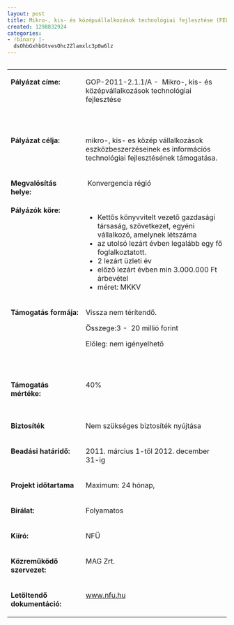 ```yaml
---
layout: post
title: Mikro-, kis- és középvállalkozások technológiai fejlesztése (FELFÜGGESZTVE!)
created: 1298832924
categories:
- !binary |-
  dsOhbGxhbGtvesOhc2Zlamxlc3p0w6lz
---
```

<table align="left" border="0" cellpadding="0" cellspacing="0"><tbody><tr align="left" valign="top"><td valign="top" width="187"><p><strong>Pályázat címe:</strong></p></td><td valign="top" width="428"><p>GOP-2011-2.1.1/A -&nbsp; Mikro-, kis- és középvállalkozások technológiai fejlesztése</p><p>&nbsp;</p></td></tr><tr align="left" valign="top"><td valign="top" width="187"><p><strong>Pályázat célja:</strong></p></td><td valign="top" width="428"><p>mikro-, kis- es közép vállalkozások eszközbeszerzéseinek es információs technológiai fejlesztésének támogatása.&nbsp;</p></td></tr><tr align="left" valign="top"><td valign="top" width="187"><p><strong>Megvalósítás helye:&nbsp;</strong></p></td><td valign="top" width="428"><p>&nbsp;Konvergencia régió</p></td></tr><tr align="left" valign="top"><td valign="top" width="187"><strong>Pályázók köre:&nbsp;</strong></td><td valign="top" width="428"><ul><li>Kettős könyvvitelt vezető gazdasági társaság, szövetkezet, egyéni vállalkozó, amelynek létszáma</li><li>az utolsó lezárt évben legalább egy fő foglalkoztatott.</li><li>2 lezárt üzleti év</li><li>előző lezárt évben min 3.000.000 Ft árbevétel</li><li>méret: MKKV</li></ul></td></tr><tr align="left" valign="top"><td valign="top" width="187"><p><strong>Támogatás formája:</strong></p></td><td valign="top" width="428"><p>Vissza nem térítendő.</p><p>Összege:3 - &nbsp;20 millió forint</p><p>Előleg: nem igényelhető &nbsp;</p><p>&nbsp;</p></td></tr><tr align="left" valign="top"><td valign="top" width="187"><p><strong>Támogatás mértéke:</strong></p></td><td valign="top" width="428"><p>40%</p><p>&nbsp;</p></td></tr><tr align="left" valign="top"><td valign="top" width="187"><p><strong>Biztosíték</strong></p></td><td valign="top" width="428"><p>Nem szükséges biztosíték nyújtása</p></td></tr><tr align="left" valign="top"><td valign="top" width="187"><p><strong>Beadási határidő:</strong></p></td><td valign="top" width="428"><p>2011. március 1-től 2012. december 31-ig &nbsp;</p></td></tr><tr align="left" valign="top"><td valign="top" width="187"><p><strong>Projekt időtartama</strong></p></td><td valign="top" width="428"><p>Maximum: 24 hónap,</p></td></tr><tr align="left" valign="top"><td valign="top" width="187"><p><strong>Bírálat:</strong></p></td><td valign="top" width="428"><p>Folyamatos</p></td></tr><tr align="left" valign="top"><td valign="top" width="187"><p><strong>Kiíró:</strong></p></td><td valign="top" width="428"><p>NFÜ</p></td></tr><tr align="left" valign="top"><td valign="top" width="187"><p><strong>Közreműködő szervezet:</strong></p></td><td valign="top" width="428"><p>MAG Zrt.</p></td></tr><tr align="left" valign="top"><td valign="top" width="187"><p><strong>Letöltendő dokumentáció: </strong></p></td><td valign="top" width="428"><p><a href="http://www.nfu.hu/">www.nfu.hu</a></p></td></tr></tbody></table><p>&nbsp;</p>
